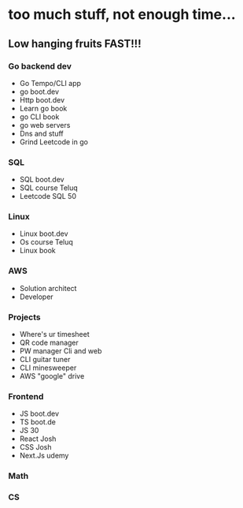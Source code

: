 # too much stuff, not enough time...

## Low hanging fruits FAST!!!

### Go backend dev
- Go Tempo/CLI app
- go boot.dev
- Http boot.dev
- Learn go book
- go CLI book
- go web servers
- Dns and stuff
- Grind Leetcode in go

### SQL
- SQL boot.dev
- SQL course Teluq
- Leetcode SQL 50

### Linux
- Linux boot.dev
- Os course Teluq
- Linux book

### AWS
- Solution architect 
- Developer

### Projects
- Where's ur timesheet
- QR code manager
- PW manager Cli and web
- CLI guitar tuner
- CLI minesweeper
- AWS "google" drive

### Frontend
- JS boot.dev
- TS boot.de
- JS 30
- React Josh
- CSS Josh
- Next.Js udemy

### Math

### CS
